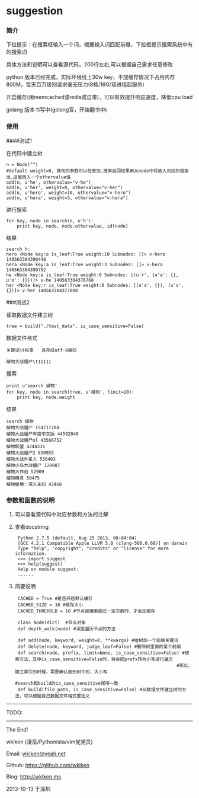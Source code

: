 suggestion
==========

### 简介

下拉提示：在搜索框输入一个词，根据输入词匹配前缀，下拉框提示搜索系统中有的搜索词

具体方法和说明可以查看源代码，200行左右,可以根据自己需求任意修改

python 版本已经完成，实际环境线上30w key，不加缓存情况下占用内存800M，每天百万级别请求毫无压力(8核/16G/双进程起服务)

开启缓存(用memcached或redis或自带)，可以有效提升响应速度，降低cpu load

golang 版本书写中(golang盲，开始翻书中)

### 使用

####测试1

在代码中建立树

    n = Node("")
    #default weight=0, 其他的参数可以任意加,搜索返回结果再从node中将放入对应的值取出,这里放入一个othervalue值
    add(n, u'he', othervalue="v-he")
    add(n, u'her', weight=0, othervalue="v-her")
    add(n, u'hero', weight=10, othervalue="v-hero")
    add(n, u'hera', weight=3, othervalue="v-hera")

进行搜索

    for key, node in search(n, u'h'):
        print key, node, node.othervalue, id(node)

结果

    search h:
    hero <Node key:o is_leaf:True weight:10 Subnodes: []> v-hero 140563304390448
    hera <Node key:a is_leaf:True weight:3 Subnodes: []> v-hera 140563304390752
    he <Node key:e is_leaf:True weight:0 Subnodes: [(u'r', {u'a': {}, u'o': {}})]> v-he 140563304376768
    her <Node key:r is_leaf:True weight:0 Subnodes: [(u'a', {}), (u'o', {})]> v-her 140563304377808

###测试2

读取数据文件建立树

    tree = build("./test_data", is_case_sensitive=False)

数据文件格式

    关键词\t权重   且存成utf-8编码

    植物大战僵尸\t11111

搜索

    print u'search 植物'
    for key, node in search(tree, u'植物', limit=10):
        print key, node.weight

结果

    search 植物
    植物大战僵尸 154717704
    植物大战僵尸年度中文版 44592048
    植物大战僵尸ol 43566752
    植物联盟 4244331
    植物大战僵尸2 630955
    植物大战外星人 530403
    植物小鸟大战僵尸 128907
    植物大作战 52909
    植物精灵 50475
    植物秘境：深入未知 43468

### 参数和函数的说明

1. 可以查看源代码中对应参数和方法的注解

2. 查看docstring

        Python 2.7.5 (default, Aug 25 2013, 00:04:04)
        [GCC 4.2.1 Compatible Apple LLVM 5.0 (clang-500.0.68)] on darwin
        Type "help", "copyright", "credits" or "license" for more information.
        >>> import suggest
        >>> help(suggest)
        Help on module suggest:
        ......

3. 简要说明

        CACHED = True #是否开启默认缓存
        CACHED_SIZE = 10 #缓存大小
        CACHED_THREHOLD = 10 #节点被搜索超过一定次数时，才会加缓存

        class Node(dict)  #节点对象
        def depth_walk(node) #深度遍历节点的方法

        def add(node, keyword, weight=0, **kwargs) #给树加一个前缀关键词
        def delete(node, keyword, judge_leaf=False) #删除树里面的某个前缀
        def search(node, prefix, limit=None, is_case_sensitive=False) #搜索方法，其中is_case_sensitive=False时，将会把prefx转为小写进行遍历
                                                                    #所以，建立索引的时候，需要确认放到树中的，大小写
                                                                    #search和build的is_case_sensitive保持一致
        def build(file_path, is_case_sensitive=False) #从数据文件建立树的方法，可以根据自己数据文件格式重定义


--------

TODO:


--------

The End!

wklken (凌岳/Pythonista/vim党党员)

Email: wklken@yeah.net

Github: https://github.com/wklken

Blog: http://wklken.me

2013-10-13 于深圳


